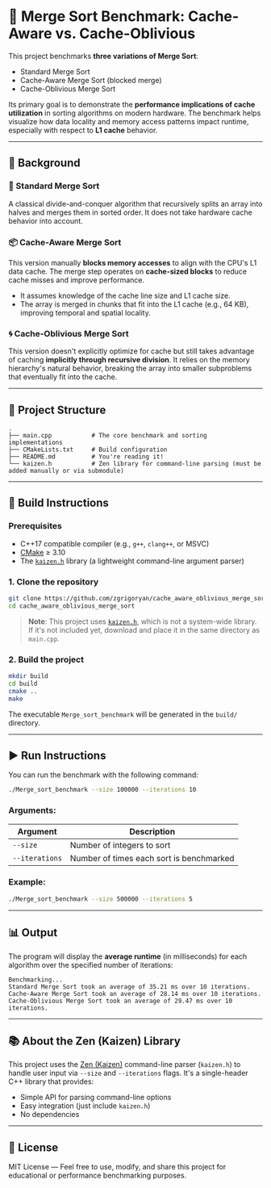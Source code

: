 # 🚀 Merge Sort Benchmark: Cache-Aware vs. Cache-Oblivious

This project benchmarks **three variations of Merge Sort**:
- Standard Merge Sort
- Cache-Aware Merge Sort (blocked merge)
- Cache-Oblivious Merge Sort

Its primary goal is to demonstrate the **performance implications of cache utilization** in sorting algorithms on modern hardware. The benchmark helps visualize how data locality and memory access patterns impact runtime, especially with respect to **L1 cache** behavior.

---

## 🧠 Background

### 🧩 Standard Merge Sort
A classical divide-and-conquer algorithm that recursively splits an array into halves and merges them in sorted order. It does not take hardware cache behavior into account.

### 📦 Cache-Aware Merge Sort
This version manually **blocks memory accesses** to align with the CPU's L1 data cache. The merge step operates on **cache-sized blocks** to reduce cache misses and improve performance.

- It assumes knowledge of the cache line size and L1 cache size.
- The array is merged in chunks that fit into the L1 cache (e.g., 64 KB), improving temporal and spatial locality.

### 🌀 Cache-Oblivious Merge Sort
This version doesn't explicitly optimize for cache but still takes advantage of caching **implicitly through recursive division**. It relies on the memory hierarchy's natural behavior, breaking the array into smaller subproblems that eventually fit into the cache.

---

## 📂 Project Structure

```
.
├── main.cpp           # The core benchmark and sorting implementations
├── CMakeLists.txt     # Build configuration
├── README.md          # You're reading it!
└── kaizen.h           # Zen library for command-line parsing (must be added manually or via submodule)
```

---

## 🔧 Build Instructions

### Prerequisites

- C++17 compatible compiler (e.g., `g++`, `clang++`, or MSVC)
- [CMake](https://cmake.org) ≥ 3.10
- The [`kaizen.h`](https://github.com/kaizen) library (a lightweight command-line argument parser)

### 1. Clone the repository

```bash
git clone https://github.com/zgrigoryan/cache_aware_oblivious_merge_sort.git
cd cache_aware_oblivious_merge_sort
```

> **Note**: This project uses [`kaizen.h`](https://github.com/kaizen), which is not a system-wide library. If it's not included yet, download and place it in the same directory as `main.cpp`.

### 2. Build the project

```bash
mkdir build
cd build
cmake ..
make
```

The executable `Merge_sort_benchmark` will be generated in the `build/` directory.

---

## ▶️ Run Instructions

You can run the benchmark with the following command:

```bash
./Merge_sort_benchmark --size 100000 --iterations 10
```

### Arguments:

| Argument        | Description                                |
|-----------------|--------------------------------------------|
| `--size`        | Number of integers to sort                 |
| `--iterations`  | Number of times each sort is benchmarked   |

### Example:

```bash
./Merge_sort_benchmark --size 500000 --iterations 5
```

---

## 📊 Output

The program will display the **average runtime** (in milliseconds) for each algorithm over the specified number of iterations:

```
Benchmarking...
Standard Merge Sort took an average of 35.21 ms over 10 iterations.
Cache-Aware Merge Sort took an average of 28.14 ms over 10 iterations.
Cache-Oblivious Merge Sort took an average of 29.47 ms over 10 iterations.
```

---

## 📚 About the Zen (Kaizen) Library

This project uses the [Zen (Kaizen)](https://github.com/kaizen) command-line parser (`kaizen.h`) to handle user input via `--size` and `--iterations` flags. It's a single-header C++ library that provides:

- Simple API for parsing command-line options
- Easy integration (just include `kaizen.h`)
- No dependencies


---

## 📄 License

MIT License — Feel free to use, modify, and share this project for educational or performance benchmarking purposes.
